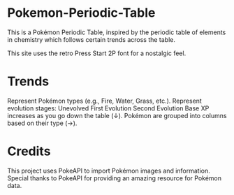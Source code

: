 # Pokemon-Periodic-Table
This is a Pokémon Periodic Table, inspired by the periodic table of elements in chemistry which follows certain trends across the table. 

This site uses the retro Press Start 2P font for a nostalgic feel.

# Trends
Represent Pokémon types (e.g., Fire, Water, Grass, etc.).
Represent evolution stages:
Unevolved
First Evolution
Second Evolution
Base XP increases as you go down the table (↓).
Pokémon are grouped into columns based on their type (→).

# Credits
This project uses PokeAPI to import Pokémon images and information. Special thanks to PokeAPI for providing an amazing resource for Pokémon data.

